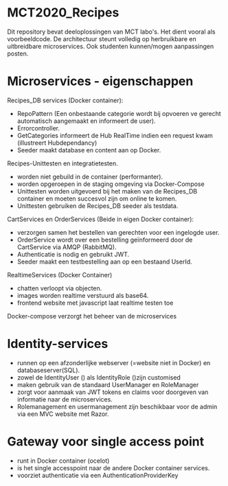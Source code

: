 # MCT2020_Recipes
Dit repository bevat deeloplossingen van MCT labo's.
Het dient vooral als voorbeeldcode. 
De architectuur steunt volledig op herbruikbare en uitbreidbare microservices. 
Ook studenten kunnen/mogen aanpassingen posten. 

# Microservices - eigenschappen
Recipes_DB services (Docker container): 
- RepoPattern (Een onbestaande categorie wordt bij opvoeren ve gerecht automatisch aangemaakt en informeert de user).
- Errorcontroller.
- GetCategories informeert de Hub RealTime indien een request kwam (illustreert Hubdependancy)
- Seeder maakt database en content aan op Docker.

Recipes-Unittesten en integratietesten.
- worden niet gebuild in de container (performanter).
- worden opgeroepen in de staging omgeving via Docker-Compose
- Unittesten worden uitgevoerd bij het maken van de Recipes_DB container en moeten succesvol zijn om online te komen.
- Unittesten gebruiken de Recipes_DB seeder als testdata.

CartServices en OrderServices (Beide in eigen Docker container):
- verzorgen samen het bestellen van gerechten voor een ingelogde user.
- OrderService wordt over een bestelling geïnformeerd door de CartService via AMQP (RabbitMQ).
- Authenticatie is nodig en gebruikt JWT.
- Seeder maakt een testbestelling aan op een bestaand UserId.

RealtimeServices (Docker Container)
- chatten verloopt via objecten.
- images worden realtime verstuurd als base64.
- frontend website met javascript laat realtime testen toe

Docker-compose verzorgt het beheer van de microservices

# Identity-services
- runnen op een afzonderlijke webserver (=website niet in Docker) en databaseserver(SQL).
- zowel de IdentityUser (<User>)  als IdentityRole (<Role>)zijn customised 
- maken gebruik van de standaard UserManager en RoleManager
- zorgt voor aanmaak van JWT tokens en claims voor doorgeven van informatie naar de microservices.
- Rolemanagement en usermanagement zijn beschikbaar voor de admin via een MVC website met Razor. 
  
# Gateway voor single access point
- runt in Docker container (ocelot) 
- is het single accesspoint naar de andere Docker container services.
- voorziet authenticatie  via een AuthenticationProviderKey



